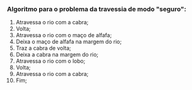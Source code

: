 <!-- 1. Descrever um Algoritmo para resolver o problema da travessia de modo "seguro" -->

### Algoritmo para o problema da travessia de modo "seguro":
1. Atravessa o rio com a cabra;
2. Volta;
3. Atravessa o rio com o maço de alfafa;
4. Deixa o maço de alfafa na margem do rio;
5. Traz a cabra de volta;
6. Deixa a cabra na margem do rio;
7. Atravessa o rio com o lobo;
8. Volta;
9. Atravessa o rio com a cabra;
10. Fim;